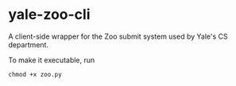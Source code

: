 # yale-zoo-cli

A client-side wrapper for the Zoo submit system used by Yale's CS department.

To make it executable, run

```shell script
chmod +x zoo.py
```
